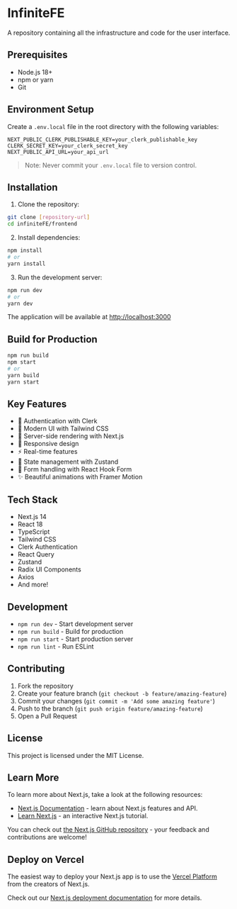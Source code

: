 # InfiniteFE

A repository containing all the infrastructure and code for the user interface.

## Prerequisites

- Node.js 18+
- npm or yarn
- Git

## Environment Setup

Create a `.env.local` file in the root directory with the following variables:

```env
NEXT_PUBLIC_CLERK_PUBLISHABLE_KEY=your_clerk_publishable_key
CLERK_SECRET_KEY=your_clerk_secret_key
NEXT_PUBLIC_API_URL=your_api_url
```

> Note: Never commit your `.env.local` file to version control.

## Installation

1. Clone the repository:

```bash
git clone [repository-url]
cd infiniteFE/frontend
```

2. Install dependencies:

```bash
npm install
# or
yarn install
```

3. Run the development server:

```bash
npm run dev
# or
yarn dev
```

The application will be available at [http://localhost:3000](http://localhost:3000)

## Build for Production

```bash
npm run build
npm start
# or
yarn build
yarn start
```

## Key Features

- 🔐 Authentication with Clerk
- 🎨 Modern UI with Tailwind CSS
- 🚀 Server-side rendering with Next.js
- 📱 Responsive design
- ⚡ Real-time features
- 🔄 State management with Zustand
- 📝 Form handling with React Hook Form
- ✨ Beautiful animations with Framer Motion

## Tech Stack

- Next.js 14
- React 18
- TypeScript
- Tailwind CSS
- Clerk Authentication
- React Query
- Zustand
- Radix UI Components
- Axios
- And more!

## Development

- `npm run dev` - Start development server
- `npm run build` - Build for production
- `npm run start` - Start production server
- `npm run lint` - Run ESLint

## Contributing

1. Fork the repository
2. Create your feature branch (`git checkout -b feature/amazing-feature`)
3. Commit your changes (`git commit -m 'Add some amazing feature'`)
4. Push to the branch (`git push origin feature/amazing-feature`)
5. Open a Pull Request

## License

This project is licensed under the MIT License.

## Learn More

To learn more about Next.js, take a look at the following resources:

- [Next.js Documentation](https://nextjs.org/docs) - learn about Next.js features and API.
- [Learn Next.js](https://nextjs.org/learn) - an interactive Next.js tutorial.

You can check out [the Next.js GitHub repository](https://github.com/vercel/next.js) - your feedback and contributions are welcome!

## Deploy on Vercel

The easiest way to deploy your Next.js app is to use the [Vercel Platform](https://vercel.com/new?utm_medium=default-template&filter=next.js&utm_source=create-next-app&utm_campaign=create-next-app-readme) from the creators of Next.js.

Check out our [Next.js deployment documentation](https://nextjs.org/docs/app/building-your-application/deploying) for more details.
